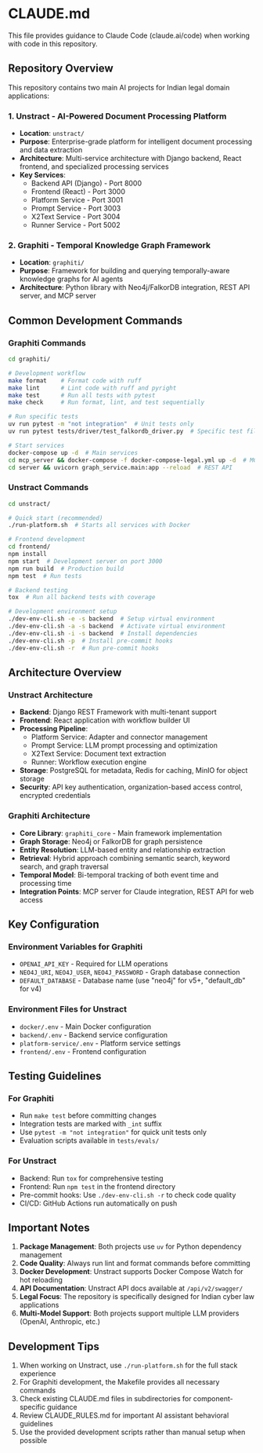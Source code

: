 # CLAUDE.md

This file provides guidance to Claude Code (claude.ai/code) when working with code in this repository.

## Repository Overview

This repository contains two main AI projects for Indian legal domain applications:

### 1. Unstract - AI-Powered Document Processing Platform
- **Location**: `unstract/`
- **Purpose**: Enterprise-grade platform for intelligent document processing and data extraction
- **Architecture**: Multi-service architecture with Django backend, React frontend, and specialized processing services
- **Key Services**:
  - Backend API (Django) - Port 8000
  - Frontend (React) - Port 3000
  - Platform Service - Port 3001
  - Prompt Service - Port 3003
  - X2Text Service - Port 3004
  - Runner Service - Port 5002

### 2. Graphiti - Temporal Knowledge Graph Framework
- **Location**: `graphiti/`
- **Purpose**: Framework for building and querying temporally-aware knowledge graphs for AI agents
- **Architecture**: Python library with Neo4j/FalkorDB integration, REST API server, and MCP server

## Common Development Commands

### Graphiti Commands
```bash
cd graphiti/

# Development workflow
make format    # Format code with ruff
make lint      # Lint code with ruff and pyright
make test      # Run all tests with pytest
make check     # Run format, lint, and test sequentially

# Run specific tests
uv run pytest -m "not integration"  # Unit tests only
uv run pytest tests/driver/test_falkordb_driver.py  # Specific test file

# Start services
docker-compose up -d  # Main services
cd mcp_server && docker-compose -f docker-compose-legal.yml up -d  # MCP server
cd server && uvicorn graph_service.main:app --reload  # REST API
```

### Unstract Commands
```bash
cd unstract/

# Quick start (recommended)
./run-platform.sh  # Starts all services with Docker

# Frontend development
cd frontend/
npm install
npm start  # Development server on port 3000
npm run build  # Production build
npm test  # Run tests

# Backend testing
tox  # Run all backend tests with coverage

# Development environment setup
./dev-env-cli.sh -e -s backend  # Setup virtual environment
./dev-env-cli.sh -a -s backend  # Activate virtual environment
./dev-env-cli.sh -i -s backend  # Install dependencies
./dev-env-cli.sh -p  # Install pre-commit hooks
./dev-env-cli.sh -r  # Run pre-commit hooks
```

## Architecture Overview

### Unstract Architecture
- **Backend**: Django REST Framework with multi-tenant support
- **Frontend**: React application with workflow builder UI
- **Processing Pipeline**: 
  - Platform Service: Adapter and connector management
  - Prompt Service: LLM prompt processing and optimization
  - X2Text Service: Document text extraction
  - Runner: Workflow execution engine
- **Storage**: PostgreSQL for metadata, Redis for caching, MinIO for object storage
- **Security**: API key authentication, organization-based access control, encrypted credentials

### Graphiti Architecture
- **Core Library**: `graphiti_core` - Main framework implementation
- **Graph Storage**: Neo4j or FalkorDB for graph persistence
- **Entity Resolution**: LLM-based entity and relationship extraction
- **Retrieval**: Hybrid approach combining semantic search, keyword search, and graph traversal
- **Temporal Model**: Bi-temporal tracking of both event time and processing time
- **Integration Points**: MCP server for Claude integration, REST API for web access

## Key Configuration

### Environment Variables for Graphiti
- `OPENAI_API_KEY` - Required for LLM operations
- `NEO4J_URI`, `NEO4J_USER`, `NEO4J_PASSWORD` - Graph database connection
- `DEFAULT_DATABASE` - Database name (use "neo4j" for v5+, "default_db" for v4)

### Environment Files for Unstract
- `docker/.env` - Main Docker configuration
- `backend/.env` - Backend service configuration
- `platform-service/.env` - Platform service settings
- `frontend/.env` - Frontend configuration

## Testing Guidelines

### For Graphiti
- Run `make test` before committing changes
- Integration tests are marked with `_int` suffix
- Use `pytest -m "not integration"` for quick unit tests only
- Evaluation scripts available in `tests/evals/`

### For Unstract
- Backend: Run `tox` for comprehensive testing
- Frontend: Run `npm test` in the frontend directory
- Pre-commit hooks: Use `./dev-env-cli.sh -r` to check code quality
- CI/CD: GitHub Actions run automatically on push

## Important Notes

1. **Package Management**: Both projects use `uv` for Python dependency management
2. **Code Quality**: Always run lint and format commands before committing
3. **Docker Development**: Unstract supports Docker Compose Watch for hot reloading
4. **API Documentation**: Unstract API docs available at `/api/v2/swagger/`
5. **Legal Focus**: The repository is specifically designed for Indian cyber law applications
6. **Multi-Model Support**: Both projects support multiple LLM providers (OpenAI, Anthropic, etc.)

## Development Tips

1. When working on Unstract, use `./run-platform.sh` for the full stack experience
2. For Graphiti development, the Makefile provides all necessary commands
3. Check existing CLAUDE.md files in subdirectories for component-specific guidance
4. Review CLAUDE_RULES.md for important AI assistant behavioral guidelines
5. Use the provided development scripts rather than manual setup when possible